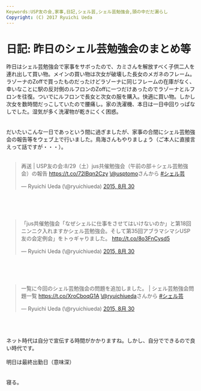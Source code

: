 ```yaml
---
Keywords:USP友の会,家事,日記,シェル芸,シェル芸勉強会,頭の中だだ漏らし
Copyright: (C) 2017 Ryuichi Ueda
---
```

# 日記: 昨日のシェル芸勉強会のまとめ等
昨日はシェル芸勉強会で家事をサボったので、カミさんを解放すべく子供二人を連れ出して買い物。メインの買い物は次女が破壊した長女のメガネのフレーム。ラゾーナのZoffで買ったものだったけどラゾーナに同じフレームの在庫がなく、幸いなことに駅の反対側のルフロンのZoffに一つだけあったのでラゾーナとルフロンを往復。ついでにルフロンで長女と次女の服を購入。快適に買い物。しかし次女を数時間だっこしていたので腰痛し。家の洗濯機、本日は一日中回りっぱなしでした。湿気が多く洗濯物が乾きにくく困惑。<br />
<br />
<br />
だいたいこんな一日であっという間に過ぎましたが、家事の合間にシェル芸勉強会の報告等をウェブ上で行いました。鳥海さんもやりましょう（ご本人に直接言えって話ですが・・・）。<br />
<br />
<blockquote class="twitter-tweet" lang="ja"><p lang="ja" dir="ltr">再送 | USP友の会:8/29（土）jus共催勉強会（午前の部＋シェル芸勉強会）の報告 <a href="https://t.co/72lBqn2Czy">https://t.co/72lBqn2Czy</a> <a href="https://twitter.com/usptomo">\@usptomo</a>さんから <a href="https://twitter.com/hashtag/%E3%82%B7%E3%82%A7%E3%83%AB%E8%8A%B8?src=hash">#シェル芸</a></p>&mdash; Ryuichi Ueda (\@ryuichiueda) <a href="https://twitter.com/ryuichiueda/status/637979676997058560">2015, 8月 30</a></blockquote><br />
<script async src="//platform.twitter.com/widgets.js" charset="utf-8"></script><br />
<br />
<blockquote class="twitter-tweet" lang="ja"><p lang="ja" dir="ltr">「jus共催勉強会「なぜシェルに仕事をさせてはいけないのか」と第18回ニンニク入れますかシェル芸勉強会。そして第35回アブラマシマシUSP友の会定例会」をトゥギャりました。 <a href="http://t.co/8o3FnCysd5">http://t.co/8o3FnCysd5</a></p>&mdash; Ryuichi Ueda (\@ryuichiueda) <a href="https://twitter.com/ryuichiueda/status/637799363834568704">2015, 8月 30</a></blockquote><br />
<script async src="//platform.twitter.com/widgets.js" charset="utf-8"></script><br />
<br />
<blockquote class="twitter-tweet" lang="ja"><p lang="ja" dir="ltr">一覧に今回のシェル芸勉強会の問題を追加しました。 | シェル芸勉強会問題一覧 <a href="https://t.co/XroCboqG1A">https://t.co/XroCboqG1A</a> <a href="https://twitter.com/ryuichiueda">\@ryuichiueda</a>さんから <a href="https://twitter.com/hashtag/%E3%82%B7%E3%82%A7%E3%83%AB%E8%8A%B8?src=hash">#シェル芸</a></p>&mdash; Ryuichi Ueda (\@ryuichiueda) <a href="https://twitter.com/ryuichiueda/status/637967596696965121">2015, 8月 30</a></blockquote><br />
<script async src="//platform.twitter.com/widgets.js" charset="utf-8"></script><br />
<br />
ネット時代は自分で宣伝する時間がかかりますね。しかし、自分でできるので良い時代です。<br />
<br />
明日は最終出勤日（意味深）<br />
<br />
<br />
寝る。

